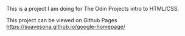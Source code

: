 This is a project I am doing for The Odin Projects intro to HTML/CSS. 

This project can be viewed on Github Pages https://suavesona.github.io/google-homepage/
